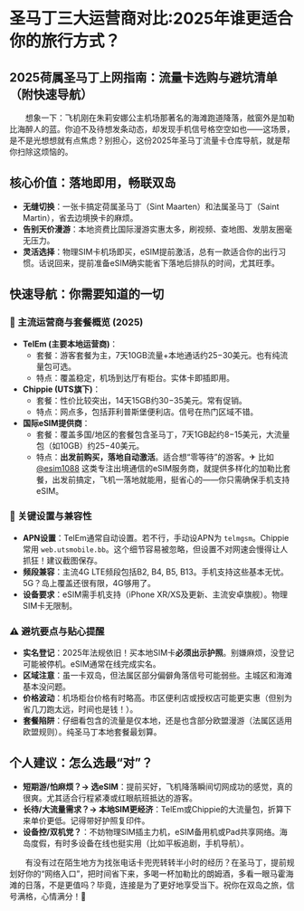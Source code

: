 # 圣马丁三大运营商对比:2025年谁更适合你的旅行方式？

## 2025荷属圣马丁上网指南：流量卡选购与避坑清单（附快速导航）

　　想象一下：飞机刚在朱莉安娜公主机场那著名的海滩跑道降落，舷窗外是加勒比海醉人的蓝。你迫不及待想发条动态，却发现手机信号格空空如也——这场景，是不是光想想就有点焦虑？别担心，这份2025年圣马丁流量卡仓库导航，就是帮你扫除这烦恼的。

## 核心价值：落地即用，畅联双岛
*   **无缝切换**：一张卡搞定荷属圣马丁（Sint Maarten）和法属圣马丁（Saint Martin），省去边境换卡的麻烦。
*   **告别天价漫游**：本地资费比国际漫游实惠太多，刷视频、查地图、发朋友圈毫无压力。
*   **灵活选择**：物理SIM卡机场即买，eSIM提前激活，总有一款适合你的出行习惯。话说回来，提前准备eSIM确实能省下落地后排队的时间，尤其旺季。

## 快速导航：你需要知道的一切

### 📱 主流运营商与套餐概览 (2025)
*   **TelEm (主要本地运营商)**：
    *   套餐：游客套餐为主，7天10GB流量+本地通话约$25-$30美元。也有纯流量包可选。
    *   特点：覆盖稳定，机场到达厅有柜台。实体卡即插即用。
*   **Chippie (UTS旗下)**：
    *   套餐：性价比较突出，14天15GB约$30-$35美元。常有促销。
    *   特点：网点多，包括菲利普斯堡便利店。信号在热门区域不错。
*   **国际eSIM提供商**：
    *   套餐：覆盖多国/地区的套餐包含圣马丁，7天1GB起约$8-$15美元，大流量包（如10GB）约$25-$40美元。
    *   特点：**出发前购买，落地自动激活**。适合想“零等待”的游客。✈ 比如 [@esim1088](https://t.me/s/esim1088) 这类专注出境通信的eSIM服务商，就提供多样化的加勒比套餐，出发前搞定，飞机一落地就能用，挺省心的——你只需确保手机支持eSIM。

### 🔧 关键设置与兼容性
*   **APN设置**：TelEm通常自动设置。若不行，手动设APN为 `telmgsm`。Chippie常用 `web.utsmobile.bb`。这个细节容易被忽略，但设置不对网速会慢得让人抓狂！建议截图保存。
*   **频段兼容**：主流4G LTE频段包括B2, B4, B5, B13。手机支持这些基本无忧。5G？岛上覆盖还很有限，4G够用了。
*   **设备要求**：eSIM需手机支持（iPhone XR/XS及更新、主流安卓旗舰）。物理SIM卡无限制。

### ⚠️ 避坑要点与贴心提醒
*   **实名登记**：2025年法规依旧！买本地SIM卡**必须出示护照**。别嫌麻烦，没登记可能被停机。eSIM通常在线完成实名。
*   **区域注意**：虽一卡双岛，但法属区部分偏僻角落信号可能弱些。主城区和海滩基本没问题。
*   **价格波动**：机场柜台价格有时略高。市区便利店或授权店可能更实惠（但别为省几刀跑太远，时间也是钱！）。
*   **套餐陷阱**：仔细看包含的流量是仅本地，还是也含部分欧盟漫游（法属区适用欧盟规则）。纯圣马丁本地套餐最划算。

## 个人建议：怎么选最“对”？
*   **短期游/怕麻烦？→ 选eSIM**：提前买好，飞机降落瞬间切网成功的感觉，真的很爽。尤其适合行程紧凑或红眼航班抵达的游客。
*   **长待/大流量需求？→ 本地SIM更经济**：TelEm或Chippie的大流量包，折算下来单价更低。记得带好护照复印件。
*   **设备控/双机党？**：不妨物理SIM插主力机，eSIM备用机或Pad共享网络。海岛度假，有时多设备在线也挺实用（比如平板追剧，手机导航）。

　　有没有过在陌生地方为找张电话卡兜兜转转半小时的经历？在圣马丁，提前规划好你的“网络入口”，把时间省下来，多喝一杯加勒比的朗姆酒，多看一眼马霍海滩的日落，不是更值吗？毕竟，连接是为了更好地享受当下。祝你在双岛之旅，信号满格，心情满分！🌴